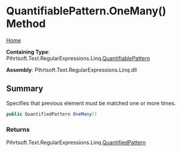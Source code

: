 # QuantifiablePattern\.OneMany\(\) Method

[Home](../../../../../../README.md)

**Containing Type**: Pihrtsoft\.Text\.RegularExpressions\.Linq\.[QuantifiablePattern](../README.md)

**Assembly**: Pihrtsoft\.Text\.RegularExpressions\.Linq\.dll

## Summary

Specifies that previous element must be matched one or more times\.

```csharp
public QuantifiedPattern OneMany()
```

### Returns

Pihrtsoft\.Text\.RegularExpressions\.Linq\.[QuantifiedPattern](../../QuantifiedPattern/README.md)

